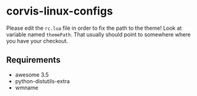 corvis-linux-configs
====================


Please edit the `rc.lua` file in order to fix the path to the theme! Look at variable named `themePath`. That usually should point to somewhere where you have your checkout. 

Requirements
------------

* awesome 3.5
* python-distutils-extra
* wmname

